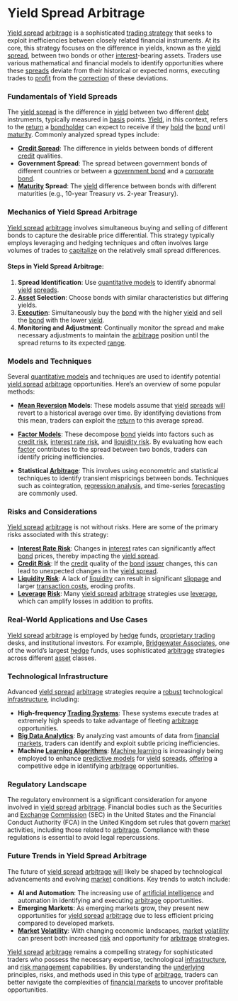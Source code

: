 # Yield Spread Arbitrage

[Yield spread](../y/yield_spread.md) [arbitrage](../a/arbitrage.md) is a sophisticated [trading strategy](../t/trading_strategy.md) that seeks to exploit inefficiencies between closely related financial instruments. At its core, this strategy focuses on the difference in yields, known as the [yield spread](../y/yield_spread.md), between two bonds or other [interest](../i/interest.md)-bearing assets. Traders use various mathematical and financial models to identify opportunities where these [spreads](../s/spreads.md) deviate from their historical or expected norms, executing trades to [profit](../p/profit.md) from the [correction](../c/correction.md) of these deviations.

### Fundamentals of Yield Spreads

The [yield spread](../y/yield_spread.md) is the difference in [yield](../y/yield.md) between two different [debt](../d/debt.md) instruments, typically measured in [basis](../b/basis.md) points. [Yield](../y/yield.md), in this context, refers to the [return](../r/return.md) a [bondholder](../b/bondholder.md) can expect to receive if they [hold](../h/hold.md) the [bond](../b/bond.md) until [maturity](../m/maturity.md). Commonly analyzed spread types include:

- **[Credit Spread](../c/credit_spread.md)**: The difference in yields between bonds of different [credit](../c/credit.md) qualities.
- **Government Spread**: The spread between government bonds of different countries or between a [government bond](../g/government_bond.md) and a [corporate bond](../c/corporate_bond.md).
- **[Maturity](../m/maturity.md) Spread**: The [yield](../y/yield.md) difference between bonds with different maturities (e.g., 10-year Treasury vs. 2-year Treasury).

### Mechanics of Yield Spread Arbitrage

[Yield spread](../y/yield_spread.md) [arbitrage](../a/arbitrage.md) involves simultaneous buying and selling of different bonds to capture the desirable price differential. This strategy typically employs leveraging and hedging techniques and often involves large volumes of trades to [capitalize](../c/capitalize.md) on the relatively small spread differences.

#### Steps in Yield Spread Arbitrage:
1. **Spread Identification**: Use [quantitative models](../q/quantitative_models.md) to identify abnormal [yield](../y/yield.md) [spreads](../s/spreads.md).
2. **[Asset](../a/asset.md) Selection**: Choose bonds with similar characteristics but differing yields.
3. **[Execution](../e/execution.md)**: Simultaneously buy the [bond](../b/bond.md) with the higher [yield](../y/yield.md) and sell the [bond](../b/bond.md) with the lower [yield](../y/yield.md).
4. **Monitoring and Adjustment**: Continually monitor the spread and make necessary adjustments to maintain the [arbitrage](../a/arbitrage.md) position until the spread returns to its expected [range](../r/range.md).

### Models and Techniques

Several [quantitative models](../q/quantitative_models.md) and techniques are used to identify potential [yield spread](../y/yield_spread.md) [arbitrage](../a/arbitrage.md) opportunities. Here’s an overview of some popular methods:

- **[Mean Reversion](../m/mean_reversion.md) Models**: These models assume that [yield](../y/yield.md) [spreads](../s/spreads.md) [will](../w/will.md) revert to a historical average over time. By identifying deviations from this mean, traders can exploit the [return](../r/return.md) to this average spread.

- **[Factor Models](../f/factor_models.md)**: These decompose [bond](../b/bond.md) yields into factors such as [credit risk](../c/credit_risk.md), [interest rate risk](../i/interest_rate_risk.md), and [liquidity risk](../l/liquidity_risk.md). By evaluating how each [factor](../f/factor.md) contributes to the spread between two bonds, traders can identify pricing inefficiencies.

- **Statistical [Arbitrage](../a/arbitrage.md)**: This involves using econometric and statistical techniques to identify transient mispricings between bonds. Techniques such as cointegration, [regression analysis](../r/regression_analysis.md), and time-series [forecasting](../f/forecasting.md) are commonly used.

### Risks and Considerations

[Yield spread](../y/yield_spread.md) [arbitrage](../a/arbitrage.md) is not without risks. Here are some of the primary risks associated with this strategy:

- **[Interest Rate Risk](../i/interest_rate_risk.md)**: Changes in [interest](../i/interest.md) rates can significantly affect [bond](../b/bond.md) prices, thereby impacting the [yield spread](../y/yield_spread.md).
- **[Credit Risk](../c/credit_risk.md)**: If the [credit](../c/credit.md) quality of the [bond](../b/bond.md) [issuer](../i/issuer.md) changes, this can lead to unexpected changes in the [yield spread](../y/yield_spread.md).
- **[Liquidity Risk](../l/liquidity_risk.md)**: A lack of [liquidity](../l/liquidity.md) can result in significant [slippage](../s/slippage.md) and larger [transaction costs](../t/transaction_costs.md), eroding profits.
- **[Leverage](../l/leverage.md) [Risk](../r/risk.md)**: Many [yield spread](../y/yield_spread.md) [arbitrage](../a/arbitrage.md) strategies use [leverage](../l/leverage.md), which can amplify losses in addition to profits.

### Real-World Applications and Use Cases

[Yield spread](../y/yield_spread.md) [arbitrage](../a/arbitrage.md) is employed by [hedge](../h/hedge.md) funds, [proprietary trading](../p/proprietary_trading.md) desks, and institutional investors. For example, [Bridgewater Associates](https://www.bridgewater.com/), one of the world’s largest [hedge](../h/hedge.md) funds, uses sophisticated [arbitrage](../a/arbitrage.md) strategies across different [asset](../a/asset.md) classes.

### Technological Infrastructure

Advanced [yield spread](../y/yield_spread.md) [arbitrage](../a/arbitrage.md) strategies require a [robust](../r/robust.md) technological [infrastructure](../i/infrastructure.md), including:

- **High-frequency [Trading Systems](../t/trading_systems.md)**: These systems execute trades at extremely high speeds to take advantage of fleeting [arbitrage](../a/arbitrage.md) opportunities.
- **[Big Data Analytics](../b/big_data_analytics_in_trading.md)**: By analyzing vast amounts of data from [financial markets](../f/financial_market.md), traders can identify and exploit subtle pricing inefficiencies.
- **Machine [Learning Algorithms](../l/learning_algorithms_in_trading.md)**: [Machine learning](../m/machine_learning.md) is increasingly being employed to enhance [predictive models](../p/predictive_models_in_trading.md) for [yield](../y/yield.md) [spreads](../s/spreads.md), [offering](../o/offering.md) a competitive edge in identifying [arbitrage](../a/arbitrage.md) opportunities.

### Regulatory Landscape

The regulatory environment is a significant consideration for anyone involved in [yield spread](../y/yield_spread.md) [arbitrage](../a/arbitrage.md). Financial bodies such as the Securities and [Exchange](../e/exchange.md) [Commission](../c/commission.md) (SEC) in the United States and the Financial Conduct Authority (FCA) in the United Kingdom set rules that govern [market](../m/market.md) activities, including those related to [arbitrage](../a/arbitrage.md). Compliance with these regulations is essential to avoid legal repercussions.

### Future Trends in Yield Spread Arbitrage

The future of [yield spread](../y/yield_spread.md) [arbitrage](../a/arbitrage.md) [will](../w/will.md) likely be shaped by technological advancements and evolving [market](../m/market.md) conditions. Key trends to watch include:

- **AI and Automation**: The increasing use of [artificial intelligence](../a/artificial_intelligence_in_trading.md) and automation in identifying and executing [arbitrage](../a/arbitrage.md) opportunities.
- **Emerging Markets**: As emerging markets grow, they present new opportunities for [yield spread](../y/yield_spread.md) [arbitrage](../a/arbitrage.md) due to less efficient pricing compared to developed markets.
- **[Market](../m/market.md) [Volatility](../v/volatility.md)**: With changing economic landscapes, [market](../m/market.md) [volatility](../v/volatility.md) can present both increased [risk](../r/risk.md) and opportunity for [arbitrage](../a/arbitrage.md) strategies.

[Yield spread](../y/yield_spread.md) [arbitrage](../a/arbitrage.md) remains a compelling strategy for sophisticated traders who possess the necessary expertise, technological [infrastructure](../i/infrastructure.md), and [risk management](../r/risk_management.md) capabilities. By understanding the [underlying](../u/underlying.md) principles, risks, and methods used in this type of [arbitrage](../a/arbitrage.md), traders can better navigate the complexities of [financial markets](../f/financial_market.md) to uncover profitable opportunities.
